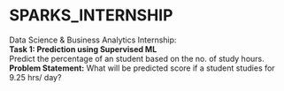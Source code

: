 # SPARKS_INTERNSHIP
Data Science &amp; Business Analytics Internship: <br>
**Task 1: Prediction using Supervised ML** <br>
Predict the percentage of an student based on the no. of study hours. <br>
**Problem Statement:** What will be predicted score if a student studies for 9.25 hrs/ day?
